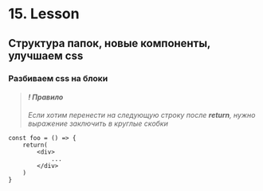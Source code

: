 # 15. Lesson 
## Cтруктура папок, новые компоненты, улучшаем css
### Разбиваем css на блоки

>#### *! Правило*
>*Если хотим перенести на следующую строку после **return**, нужно выражение заключить в круглые скобки*

```
const foo = () => {
    return(
        <div> 
            ... 
        </div>
    )
}
```




